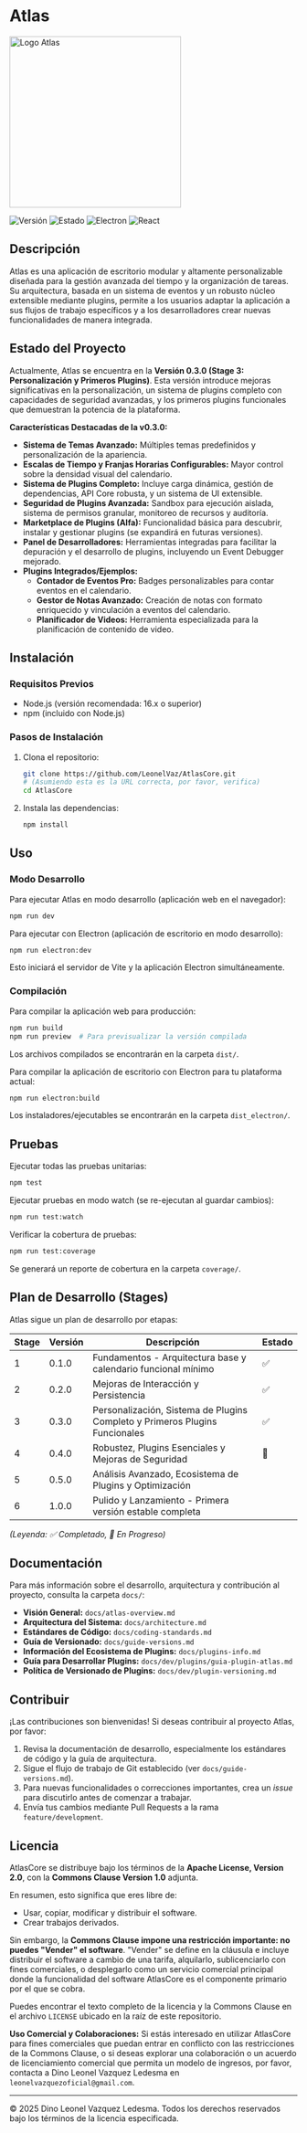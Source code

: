 # Atlas

<img src="https://github.com/user-attachments/assets/0535c384-c878-41ca-b062-4d0a73a7b48f" alt="Logo Atlas" width="300">

![Versión](https://img.shields.io/badge/versión-0.3.0-blue)
![Estado](https://img.shields.io/badge/estado-En%20Desarrollo%20Activo-green)
![Electron](https://img.shields.io/badge/Electron-^33.2.1-9cf)
![React](https://img.shields.io/badge/React-^18.3.1-61DAFB)

## Descripción

Atlas es una aplicación de escritorio modular y altamente personalizable diseñada para la gestión avanzada del tiempo y la organización de tareas. Su arquitectura, basada en un sistema de eventos y un robusto núcleo extensible mediante plugins, permite a los usuarios adaptar la aplicación a sus flujos de trabajo específicos y a los desarrolladores crear nuevas funcionalidades de manera integrada.

## Estado del Proyecto

Actualmente, Atlas se encuentra en la **Versión 0.3.0 (Stage 3: Personalización y Primeros Plugins)**. Esta versión introduce mejoras significativas en la personalización, un sistema de plugins completo con capacidades de seguridad avanzadas, y los primeros plugins funcionales que demuestran la potencia de la plataforma.

**Características Destacadas de la v0.3.0:**

- **Sistema de Temas Avanzado:** Múltiples temas predefinidos y personalización de la apariencia.
- **Escalas de Tiempo y Franjas Horarias Configurables:** Mayor control sobre la densidad visual del calendario.
- **Sistema de Plugins Completo:** Incluye carga dinámica, gestión de dependencias, API Core robusta, y un sistema de UI extensible.
- **Seguridad de Plugins Avanzada:** Sandbox para ejecución aislada, sistema de permisos granular, monitoreo de recursos y auditoría.
- **Marketplace de Plugins (Alfa):** Funcionalidad básica para descubrir, instalar y gestionar plugins (se expandirá en futuras versiones).
- **Panel de Desarrolladores:** Herramientas integradas para facilitar la depuración y el desarrollo de plugins, incluyendo un Event Debugger mejorado.
- **Plugins Integrados/Ejemplos:**
  - **Contador de Eventos Pro:** Badges personalizables para contar eventos en el calendario.
  - **Gestor de Notas Avanzado:** Creación de notas con formato enriquecido y vinculación a eventos del calendario.
  - **Planificador de Videos:** Herramienta especializada para la planificación de contenido de video.

## Instalación

### Requisitos Previos

- Node.js (versión recomendada: 16.x o superior)
- npm (incluido con Node.js)

### Pasos de Instalación

1.  Clona el repositorio:

    ```bash
    git clone https://github.com/LeonelVaz/AtlasCore.git
    # (Asumiendo esta es la URL correcta, por favor, verifica)
    cd AtlasCore
    ```

2.  Instala las dependencias:
    ```bash
    npm install
    ```

## Uso

### Modo Desarrollo

Para ejecutar Atlas en modo desarrollo (aplicación web en el navegador):

```bash
npm run dev
```

Para ejecutar con Electron (aplicación de escritorio en modo desarrollo):

```bash
npm run electron:dev
```

Esto iniciará el servidor de Vite y la aplicación Electron simultáneamente.

### Compilación

Para compilar la aplicación web para producción:

```bash
npm run build
npm run preview  # Para previsualizar la versión compilada
```

Los archivos compilados se encontrarán en la carpeta `dist/`.

Para compilar la aplicación de escritorio con Electron para tu plataforma actual:

```bash
npm run electron:build
```

Los instaladores/ejecutables se encontrarán en la carpeta `dist_electron/`.

## Pruebas

Ejecutar todas las pruebas unitarias:

```bash
npm test
```

Ejecutar pruebas en modo watch (se re-ejecutan al guardar cambios):

```bash
npm run test:watch
```

Verificar la cobertura de pruebas:

```bash
npm run test:coverage
```

Se generará un reporte de cobertura en la carpeta `coverage/`.

## Plan de Desarrollo (Stages)

Atlas sigue un plan de desarrollo por etapas:

| Stage | Versión | Descripción                                                                 | Estado |
| ----- | ------- | --------------------------------------------------------------------------- | ------ |
| 1     | 0.1.0   | Fundamentos - Arquitectura base y calendario funcional mínimo               | ✅     |
| 2     | 0.2.0   | Mejoras de Interacción y Persistencia                                       | ✅     |
| 3     | 0.3.0   | Personalización, Sistema de Plugins Completo y Primeros Plugins Funcionales | ✅     |
| 4     | 0.4.0   | Robustez, Plugins Esenciales y Mejoras de Seguridad                         | 🚧     |
| 5     | 0.5.0   | Análisis Avanzado, Ecosistema de Plugins y Optimización                     |        |
| 6     | 1.0.0   | Pulido y Lanzamiento - Primera versión estable completa                     |        |

_(Leyenda: ✅ Completado, 🚧 En Progreso)_

## Documentación

Para más información sobre el desarrollo, arquitectura y contribución al proyecto, consulta la carpeta `docs/`:

- **Visión General:** `docs/atlas-overview.md`
- **Arquitectura del Sistema:** `docs/architecture.md`
- **Estándares de Código:** `docs/coding-standards.md`
- **Guía de Versionado:** `docs/guide-versions.md`
- **Información del Ecosistema de Plugins:** `docs/plugins-info.md`
- **Guía para Desarrollar Plugins:** `docs/dev/plugins/guia-plugin-atlas.md`
- **Política de Versionado de Plugins:** `docs/dev/plugin-versioning.md`

## Contribuir

¡Las contribuciones son bienvenidas! Si deseas contribuir al proyecto Atlas, por favor:

1.  Revisa la documentación de desarrollo, especialmente los estándares de código y la guía de arquitectura.
2.  Sigue el flujo de trabajo de Git establecido (ver `docs/guide-versions.md`).
3.  Para nuevas funcionalidades o correcciones importantes, crea un _issue_ para discutirlo antes de comenzar a trabajar.
4.  Envía tus cambios mediante Pull Requests a la rama `feature/development`.

## Licencia

AtlasCore se distribuye bajo los términos de la **Apache License, Version 2.0**, con la **Commons Clause Version 1.0** adjunta.

En resumen, esto significa que eres libre de:

- Usar, copiar, modificar y distribuir el software.
- Crear trabajos derivados.

Sin embargo, la **Commons Clause impone una restricción importante: no puedes "Vender" el software**. "Vender" se define en la cláusula e incluye distribuir el software a cambio de una tarifa, alquilarlo, sublicenciarlo con fines comerciales, o desplegarlo como un servicio comercial principal donde la funcionalidad del software AtlasCore es el componente primario por el que se cobra.

Puedes encontrar el texto completo de la licencia y la Commons Clause en el archivo `LICENSE` ubicado en la raíz de este repositorio.

**Uso Comercial y Colaboraciones:**
Si estás interesado en utilizar AtlasCore para fines comerciales que puedan entrar en conflicto con las restricciones de la Commons Clause, o si deseas explorar una colaboración o un acuerdo de licenciamiento comercial que permita un modelo de ingresos, por favor, contacta a Dino Leonel Vazquez Ledesma en `leonelvazquezoficial@gmail.com`.

---

© 2025 Dino Leonel Vazquez Ledesma. Todos los derechos reservados bajo los términos de la licencia especificada.
